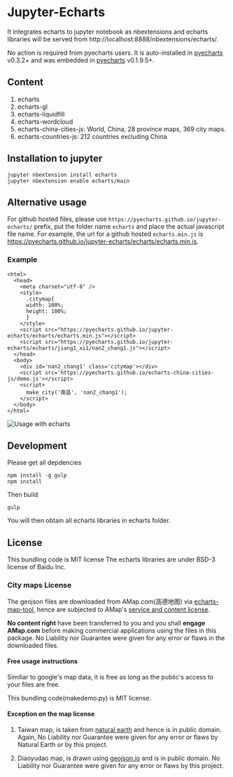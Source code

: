 # Jupyter-Echarts

It integrates echarts to jupyter notebook as nbextensions and echarts libraries will be served from http://localhost:8888/nbextensions/echarts/.


No action is required from pyecharts users. It is auto-installed in [pyecharts](https://github.com/pyecharts/pyecharts) v0.3.2+ and was embedded in [pyecharts](https://github.com/pyecharts/pyecharts) v0.1.9.5+. 

## Content

1. echarts
1. echarts-gl
1. echarts-liquidfill
1. echarts-wordcloud
1. echarts-china-cities-js: World, China, 28 province maps, 369 city maps.
1. echarts-countries-js: 212 countries excluding China

## Installation to jupyter

```shell
jupyter nbextension install echarts
jupyter nbextension enable echarts/main
```

## Alternative usage

For github hosted files, please use `https://pyecharts.github.io/jupyter-echarts/` prefix, put the folder name `echarts` and place the actual javascript file name. For example, the url for a github hosted `echarts.min.js` is https://pyecharts.github.io/jupyter-echarts/echarts/echarts.min.js.

### Example

```
<html>
  <head>
    <meta charset="utf-8" />
	<style>
	  .citymap{
	  width: 100%;
	  height: 100%;
	  }
	</style>
  	<script src="https://pyecharts.github.io/jupyter-echarts/echarts/echarts.min.js"></script>
	<script src="https://pyecharts.github.io/jupyter-echarts/echarts/jiang1_xi1/nan2_chang1.js"></script>
  </head>
  <body>
	<div id='nan2_chang1' class='citymap'></div>
	<script src='https://pyecharts.github.io/echarts-china-cities-js/demo.js'></script>
	<script>
	  make_city('南昌', 'nan2_chang1');
	</script>
  </body>
</html>
```

![Usage with echarts](https://pyecharts.github.io/echarts-china-cities-js/nanchang.png)

## Development

Please get all depdencies

```shell
npm install -g gulp
npm install
```

Then build

```shell
gulp
```

You will then obtain all echarts libraries in echarts folder.


## License

This bundling code is MIT license
The echarts libraries are under BSD-3 license of Baidu Inc.


### City maps License

The geojson files are downloaded from AMap.com(高德地图) via [echarts-map-tool](http://ecomfe.github.io/echarts-map-tool/),
hence are subjected to AMap's [service and content license](https://lbs.amap.com/home/terms/).

**No content right** have been transferred to you and you shall **engage AMap.com** before
making commercial applications using the files in this package. No Liability nor Guarantee were
given for any error or flaws in the downloaded files.

#### Free usage instructions

Similiar to google's map data, it is free as long as the public's access to your files
are free. 

This bundling code(makedemo.py) is MIT license.


#### Exception on the map license

1. Taiwan map, is taken from [natural earth](http://www.naturalearthdata.com/about/terms-of-use/) and hence is
in public domain. Again, No Liability nor Guarantee were given for any error or flaws by Natural Earth or by
this project.

2. Diaoyudao map, is drawn using [geojson.io](geojson.io) and is in public domain. No Liability nor
Guarantee were given for any error or flaws by this project.